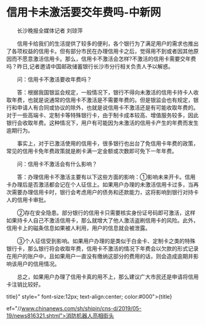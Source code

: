 # 信用卡未激活要交年费吗-中新网

　　长沙晚报全媒体记者 刘琼萍

　　信用卡给我们的生活提供了较多的便利，各个银行为了满足用户的需求也推出了各项权益的信用卡。但有部分市民在办理信用卡之后，觉得用不到或者因其他原因而不愿意激活信用卡。那么，信用卡不激活会怎样?不激活的信用卡需要交年费吗？昨日,记者邀请中国邮政储蓄银行长沙市分行相关负责人予以解惑。

　　问：信用卡不激活要收年费吗？

　　答：根据我国银监会规定，一般情况下，银行不得向未激活的信用卡持卡人收取年费，也就是说通常的信用卡不激活是不需要年费的。但是银监会也有规定，银行和申请人有合同或协议的除外，也就是说信用卡不激活还是有可能收取年费的。对于一些高端卡、定制卡等特殊银行卡，由于制卡成本较高、增值服务较多，因此银行会收取年费。这种情况下，用户有可能因为未激活的信用卡产生的年费而发生逾期行为。

　　事实上，对于已激活使用的信用卡，很多银行也出台了免信用卡年费的政策，常见的信用卡免年费政策就是刷卡满一定金额或次数即可免下一年年费。

　　问：信用卡不激活会有什么影响？

　　答：办理信用卡不激活主要有以下这些方面的影响：①影响未来开卡。信用卡办理后是否激活都会记在个人征信上。如果用户办理的未激活信用卡过多，当再次需要办理信用卡时，银行会考虑用户的债务和还款能力，这将影响到银行对持卡人的信用卡审批。

　　②存在安全隐患。部分银行的信用卡只需要核实身份证号码即可激活，这样如果持卡人自己不激活信用卡，那么就增大了他人激活盗刷信用卡的风险。此外，信用卡上的磁条信息如果被人利用，用户的信息就会被泄露。

　　③个人征信受到影响。如果用户办理的是类似于白金卡、定制卡之类的特殊银行卡，那么银行将会收取年费，信用卡不激活的情况下年费会以欠款的形式记录在用户的账户中，且如果用户一直没有缴纳这部分的费用的话，则会造成逾期并影响该用户的信用情况。

　　总之，如果用户办理了信用卡真的用不上，那么建议广大市民还是申请将信用卡注销比较好。

title}" style=" font-size:12px; text-align:center; color:#000">{title}

ef="//www.chinanews.com/sh/shipin/cns-d/2019/05-19/news816321.shtml">消防机器人亮相街头
